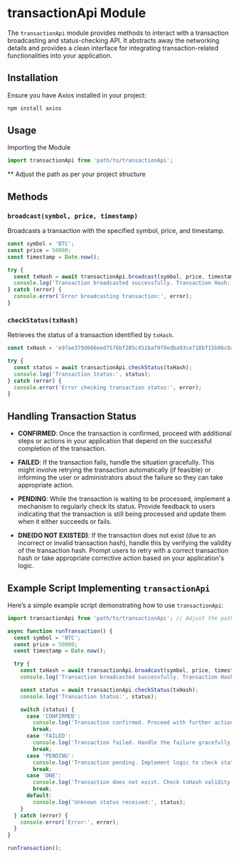 # transactionApi Module

The `transactionApi` module provides methods to interact with a transaction broadcasting and status-checking API. It abstracts away the networking details and provides a clean interface for integrating transaction-related functionalities into your application.

## Installation

Ensure you have Axios installed in your project:

```bash
npm install axios
```

## Usage

Importing the Module

```JavaScript
import transactionApi from 'path/to/transactionApi';
```

\*\* Adjust the path as per your project structure

## Methods

### `broadcast(symbol, price, timestamp)`

Broadcasts a transaction with the specified symbol, price, and timestamp.

```JavaScript
const symbol = 'BTC';
const price = 50000;
const timestamp = Date.now();

try {
  const txHash = await transactionApi.broadcast(symbol, price, timestamp);
  console.log('Transaction broadcasted successfully. Transaction Hash:', txHash);
} catch (error) {
  console.error('Error broadcasting transaction:', error);
}
```

### `checkStatus(txHash)`

Retrieves the status of a transaction identified by `txHash`.

```JavaScript
const txHash = 'e97ae379d666eed7576bf285c451baf9f0edba93ce718bf15b06c8a85d07b8d1';

try {
  const status = await transactionApi.checkStatus(txHash);
  console.log('Transaction Status:', status);
} catch (error) {
  console.error('Error checking transaction status:', error);
}

```

## Handling Transaction Status

- **CONFIRMED**: Once the transaction is confirmed, proceed with additional steps or actions in your application that depend on the successful completion of the transaction.

- **FAILED**: If the transaction fails, handle the situation gracefully. This might involve retrying the transaction automatically (if feasible) or informing the user or administrators about the failure so they can take appropriate action.

- **PENDING**: While the transaction is waiting to be processed, implement a mechanism to regularly check its status. Provide feedback to users indicating that the transaction is still being processed and update them when it either succeeds or fails.

- **DNE(DO NOT EXISTED)**: If the transaction does not exist (due to an incorrect or invalid transaction hash), handle this by verifying the validity of the transaction hash. Prompt users to retry with a correct transaction hash or take appropriate corrective action based on your application's logic.

## Example Script Implementing `transactionApi`

Here’s a simple example script demonstrating how to use `transactionApi`:

```JavaScript
import transactionApi from 'path/to/transactionApi'; // Adjust the path as per your project structure

async function runTransaction() {
  const symbol = 'BTC';
  const price = 50000;
  const timestamp = Date.now();

  try {
    const txHash = await transactionApi.broadcast(symbol, price, timestamp);
    console.log('Transaction broadcasted successfully. Transaction Hash:', txHash);

    const status = await transactionApi.checkStatus(txHash);
    console.log('Transaction Status:', status);

    switch (status) {
      case 'CONFIRMED':
        console.log('Transaction confirmed. Proceed with further actions.');
        break;
      case 'FAILED':
        console.log('Transaction failed. Handle the failure gracefully.');
        break;
      case 'PENDING':
        console.log('Transaction pending. Implement logic to check status.');
        break;
      case 'DNE':
        console.log('Transaction does not exist. Check txHash validity.');
        break;
      default:
        console.log('Unknown status received:', status);
    }
  } catch (error) {
    console.error('Error:', error);
  }
}

runTransaction();
```
